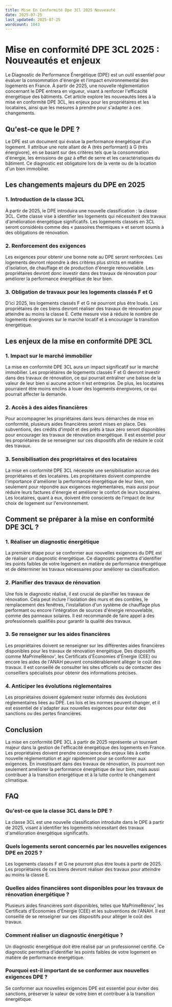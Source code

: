 ```yaml
---
title: Mise En Conformité Dpe 3Cl 2025 Nouveauté
date: 2025-07-25
last_updated: 2025-07-25
wordcount: 1043
---
```


# Mise en conformité DPE 3CL 2025 : Nouveautés et enjeux

Le Diagnostic de Performance Énergétique (DPE) est un outil essentiel pour évaluer la consommation d'énergie et l'impact environnemental des logements en France. À partir de 2025, une nouvelle réglementation concernant le DPE entrera en vigueur, visant à renforcer l'efficacité énergétique des bâtiments. Cet article explore les nouveautés liées à la mise en conformité DPE 3CL, les enjeux pour les propriétaires et les locataires, ainsi que les mesures à prendre pour s'adapter à ces changements.

## Qu'est-ce que le DPE ?

Le DPE est un document qui évalue la performance énergétique d'un logement. Il attribue une note allant de A (très performant) à G (très énergivore), en se basant sur des critères tels que la consommation d'énergie, les émissions de gaz à effet de serre et les caractéristiques du bâtiment. Ce diagnostic est obligatoire lors de la vente ou de la location d'un bien immobilier.

## Les changements majeurs du DPE en 2025

### 1. Introduction de la classe 3CL

À partir de 2025, le DPE introduira une nouvelle classification : la classe 3CL. Cette classe vise à identifier les logements qui nécessitent des travaux d'amélioration énergétique significatifs. Les logements classés en 3CL seront considérés comme des « passoires thermiques » et seront soumis à des obligations de rénovation.

### 2. Renforcement des exigences

Les exigences pour obtenir une bonne note au DPE seront renforcées. Les logements devront répondre à des critères plus stricts en matière d'isolation, de chauffage et de production d'énergie renouvelable. Les propriétaires devront donc investir dans des travaux de rénovation pour améliorer la performance énergétique de leur bien.

### 3. Obligation de travaux pour les logements classés F et G

D'ici 2025, les logements classés F et G ne pourront plus être loués. Les propriétaires de ces biens devront réaliser des travaux de rénovation pour atteindre au moins la classe E. Cette mesure vise à réduire le nombre de logements énergivores sur le marché locatif et à encourager la transition énergétique.

## Les enjeux de la mise en conformité DPE 3CL

### 1. Impact sur le marché immobilier

La mise en conformité DPE 3CL aura un impact significatif sur le marché immobilier. Les propriétaires de logements classés F et G devront investir dans des travaux de rénovation, ce qui pourrait entraîner une baisse de la valeur de leur bien si aucune action n'est entreprise. De plus, les locataires pourraient être moins enclins à louer des logements énergivores, ce qui pourrait affecter la demande.

### 2. Accès à des aides financières

Pour accompagner les propriétaires dans leurs démarches de mise en conformité, plusieurs aides financières seront mises en place. Des subventions, des crédits d'impôt et des prêts à taux zéro seront disponibles pour encourager les travaux de rénovation énergétique. Il est essentiel pour les propriétaires de se renseigner sur ces dispositifs afin de réduire le coût des travaux.

### 3. Sensibilisation des propriétaires et des locataires

La mise en conformité DPE 3CL nécessite une sensibilisation accrue des propriétaires et des locataires. Les propriétaires doivent comprendre l'importance d'améliorer la performance énergétique de leur bien, non seulement pour répondre aux exigences réglementaires, mais aussi pour réduire leurs factures d'énergie et améliorer le confort de leurs locataires. Les locataires, quant à eux, doivent être conscients de l'impact de leur choix de logement sur l'environnement.

## Comment se préparer à la mise en conformité DPE 3CL ?

### 1. Réaliser un diagnostic énergétique

La première étape pour se conformer aux nouvelles exigences du DPE est de réaliser un diagnostic énergétique. Ce diagnostic permettra d'identifier les points faibles de votre logement en matière de performance énergétique et de déterminer les travaux nécessaires pour améliorer sa classification.

### 2. Planifier des travaux de rénovation

Une fois le diagnostic réalisé, il est crucial de planifier les travaux de rénovation. Cela peut inclure l'isolation des murs et des combles, le remplacement des fenêtres, l'installation d'un système de chauffage plus performant ou encore l'intégration de sources d'énergie renouvelable, comme des panneaux solaires. Il est recommandé de faire appel à des professionnels qualifiés pour garantir la qualité des travaux.

### 3. Se renseigner sur les aides financières

Les propriétaires doivent se renseigner sur les différentes aides financières disponibles pour les travaux de rénovation énergétique. Des dispositifs comme MaPrimeRénov', les Certificats d'Économies d'Énergie (CEE) ou encore les aides de l'ANAH peuvent considérablement alléger le coût des travaux. Il est conseillé de consulter les sites officiels ou de contacter des conseillers spécialisés pour obtenir des informations précises.

### 4. Anticiper les évolutions réglementaires

Les propriétaires doivent également rester informés des évolutions réglementaires liées au DPE. Les lois et les normes peuvent changer, et il est essentiel de s'adapter aux nouvelles exigences pour éviter des sanctions ou des pertes financières.

## Conclusion

La mise en conformité DPE 3CL à partir de 2025 représente un tournant majeur dans la gestion de l'efficacité énergétique des logements en France. Les propriétaires doivent prendre conscience des enjeux liés à cette nouvelle réglementation et agir rapidement pour se conformer aux exigences. En investissant dans des travaux de rénovation, ils pourront non seulement améliorer la performance énergétique de leur bien, mais aussi contribuer à la transition énergétique et à la lutte contre le changement climatique.

## FAQ

### Qu'est-ce que la classe 3CL dans le DPE ?

La classe 3CL est une nouvelle classification introduite dans le DPE à partir de 2025, visant à identifier les logements nécessitant des travaux d'amélioration énergétique significatifs.

### Quels logements seront concernés par les nouvelles exigences DPE en 2025 ?

Les logements classés F et G ne pourront plus être loués à partir de 2025. Les propriétaires de ces biens devront réaliser des travaux pour atteindre au moins la classe E.

### Quelles aides financières sont disponibles pour les travaux de rénovation énergétique ?

Plusieurs aides financières sont disponibles, telles que MaPrimeRénov', les Certificats d'Économies d'Énergie (CEE) et les subventions de l'ANAH. Il est conseillé de se renseigner sur ces dispositifs pour alléger le coût des travaux.

### Comment réaliser un diagnostic énergétique ?

Un diagnostic énergétique doit être réalisé par un professionnel certifié. Ce diagnostic permettra d'identifier les points faibles de votre logement en matière de performance énergétique.

### Pourquoi est-il important de se conformer aux nouvelles exigences DPE ?

Se conformer aux nouvelles exigences DPE est essentiel pour éviter des sanctions, préserver la valeur de votre bien et contribuer à la transition énergétique.